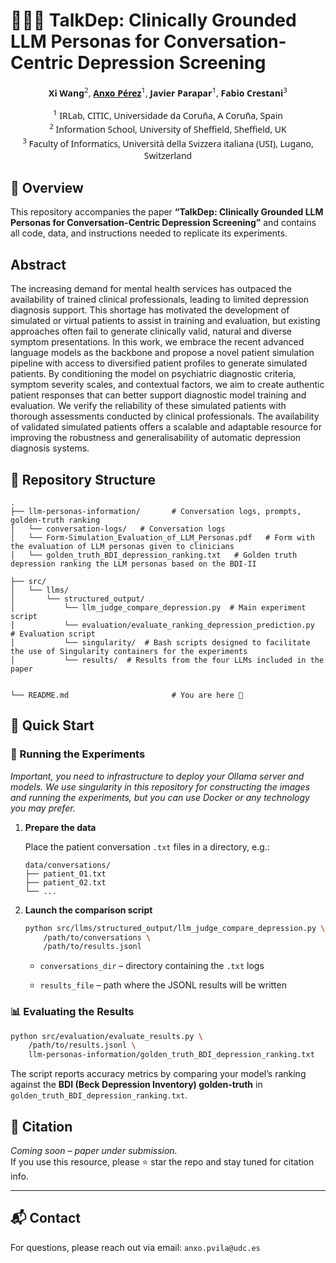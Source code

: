 # 🧑‍⚕️💬 TalkDep: Clinically Grounded LLM Personas for Conversation-Centric Depression Screening

<!-- Author list (center-aligned) -->
<div style="text-align:center; line-height:1.4; font-family:system-ui, sans-serif;">

  <!-- Authors with numbered affiliations -->
  <strong>Xi Wang</strong><sup>2</sup>, <a href="mailto:anxo.pvila@udc.es"><strong>Anxo Pérez</strong></a><sup>1</sup>, <strong>Javier Parapar</strong><sup>1</sup>, <strong>Fabio Crestani</strong><sup>3</sup>



  <!-- Affiliation list -->
  <sup>1</sup> IRLab, CITIC, Universidade da Coruña, A Coruña, Spain<br>
  <sup>2</sup> Information School, University of Sheffield, Sheffield, UK<br>
  <sup>3</sup> Faculty of Informatics, Università della Svizzera italiana (USI), Lugano, Switzerland

</div>


## 📌  Overview

This repository accompanies the paper **“TalkDep: Clinically Grounded LLM Personas for Conversation-Centric Depression Screening”** and contains all code, data, and instructions needed to replicate its experiments. 

 ## Abstract
The increasing demand for mental health services has outpaced the availability of trained clinical professionals, leading to limited depression diagnosis support. This shortage has motivated the development of simulated or virtual patients to assist in training and evaluation, but existing approaches often fail to generate clinically valid, natural and diverse symptom presentations. In this work, we embrace the recent advanced language models as the backbone and propose a novel patient simulation pipeline with access to diversified patient profiles to generate simulated patients. By conditioning the model on psychiatric diagnostic criteria, symptom severity scales, and contextual factors, we aim to create authentic patient responses that can better support diagnostic model training and evaluation. We verify the reliability of these simulated patients with thorough assessments conducted by clinical professionals. The availability of validated simulated patients offers a scalable and adaptable resource for improving the robustness and generalisability of automatic depression diagnosis systems. 

## 📁 Repository Structure

```text
.
├── llm-personas-information/       # Conversation logs, prompts, golden‑truth ranking
│   └── conversation-logs/   # Conversation logs
│   └── Form-Simulation_Evaluation_of_LLM_Personas.pdf   # Form with the evaluation of LLM personas given to clinicians
│   └── golden_truth_BDI_depression_ranking.txt   # Golden truth depression ranking the LLM personas based on the BDI-II

├── src/
│   └── llms/
│       └── structured_output/
│           └── llm_judge_compare_depression.py  # Main experiment script
│           └── evaluation/evaluate_ranking_depression_prediction.py  # Evaluation script
│           └── singularity/  # Bash scripts designed to facilitate the use of Singularity containers for the experiments
│           └── results/  # Results from the four LLMs included in the paper


└── README.md                       # You are here 🙂

```

## 🔬  Quick Start

### 🔧 Running the Experiments
*Important, you need to infrastructure to deploy your Ollama server and models. We use singularity in this repository for constructing the images and running the experiments, but you can use Docker or any technology you may prefer.*

1.  **Prepare the data**
    
    Place the patient conversation `.txt` files in a directory, e.g.:
    
    ```text
    data/conversations/
    ├── patient_01.txt
    ├── patient_02.txt
    └── ...
    
    ```
    
2.  **Launch the comparison script**
    
    ```bash
    python src/llms/structured_output/llm_judge_compare_depression.py \
        /path/to/conversations \
        /path/to/results.jsonl
    
    ```
    
    -   `conversations_dir` – directory containing the `.txt` logs
        
    -   `results_file` – path where the JSONL results will be written
        

### 📊  Evaluating the Results

```bash
python src/evaluation/evaluate_results.py \
    /path/to/results.jsonl \
    llm-personas-information/golden_truth_BDI_depression_ranking.txt

```

The script reports accuracy metrics by comparing your model’s ranking against the **BDI (Beck Depression Inventory) golden‑truth** in `golden_truth_BDI_depression_ranking.txt`.


## 📝 Citation

*Coming soon – paper under submission.*  
If you use this resource, please ⭐ star the repo and stay tuned for citation info.

---

## 📬 Contact

For questions, please reach out via email: `anxo.pvila@udc.es`